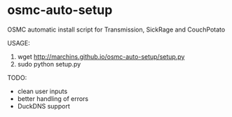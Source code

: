 # osmc-auto-setup
OSMC automatic install script for Transmission, SickRage and CouchPotato

USAGE:
1. wget http://marchins.github.io/osmc-auto-setup/setup.py
2. sudo python setup.py

TODO:
- clean user inputs
- better handling of errors
- DuckDNS support
